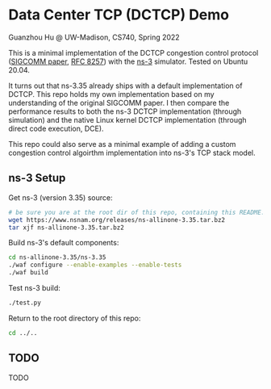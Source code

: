# Data Center TCP (DCTCP) Demo

Guanzhou Hu @ UW-Madison, CS740, Spring 2022

This is a minimal implementation of the DCTCP congestion control protocol ([SIGCOMM paper](https://people.csail.mit.edu/alizadeh/papers/dctcp-sigcomm10.pdf), [RFC 8257](https://datatracker.ietf.org/doc/html/rfc8257)) with the [ns-3](https://www.nsnam.org/) simulator. Tested on Ubuntu 20.04.

It turns out that ns-3.35 already ships with a default implementation of DCTCP. This repo holds my own implementation based on my understanding of the original SIGCOMM paper. I then compare the performance results to both the ns-3 DCTCP implementation (through simulation) and the native Linux kernel DCTCP implementation (through direct code execution, DCE).

This repo could also serve as a minimal example of adding a custom congestion control algoirthm implementation into ns-3's TCP stack model.


## ns-3 Setup

Get ns-3 (version 3.35) source:

```bash
# be sure you are at the root dir of this repo, containing this README.md
wget https://www.nsnam.org/releases/ns-allinone-3.35.tar.bz2
tar xjf ns-allinone-3.35.tar.bz2
```

Build ns-3's default components:

```bash
cd ns-allinone-3.35/ns-3.35
./waf configure --enable-examples --enable-tests
./waf build
```

Test ns-3 build:

```bash
./test.py
```

Return to the root directory of this repo:

```bash
cd ../..
```


## TODO

TODO
